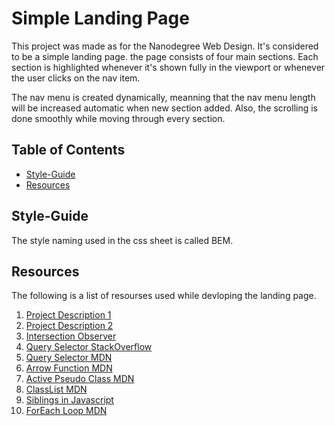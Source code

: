 # Simple Landing Page

This project was made as for the Nanodegree Web Design. It's considered to be a simple landing page. the page consists of four main sections. Each section is highlighted whenever it's shown fully in the viewport or whenever the user clicks on the nav item.

The nav menu is created dynamically, meanning that the nav menu length will be increased automatic when new section added. Also, the scrolling is done smoothly while moving through every section.

## Table of Contents

- [Style-Guide](#style-guide)
- [Resources](#resources-used)

## Style-Guide

The style naming used in the css sheet is called BEM.

## Resources

The following is a list of resourses used while devloping the landing page.

1. [Project Description 1](https://nfpdiscussions.udacity.com/t/landing-project/44228/5)
2. [Project Description 2](https://nfpdiscussions.udacity.com/t/landing-page-questions/36520)
3. [Intersection Observer](https://css-tricks.com/a-few-functional-uses-for-intersection-observer-to-know-when-an-element-is-in-view/)
4. [Query Selector StackOverflow](https://stackoverflow.com/questions/11821261/how-to-get-all-selected-values-from-select-multiple-multiple)
5. [Query Selector MDN](https://developer.mozilla.org/en-US/docs/Web/API/Element/querySelector)
6. [Arrow Function MDN](https://developer.mozilla.org/en-US/docs/Web/JavaScript/Reference/Functions/Arrow_functions)
7. [Active Pseudo Class MDN](https://developer.mozilla.org/en-US/docs/Web/CSS/:active)
8. [ClassList MDN](https://developer.mozilla.org/en-US/docs/Web/API/Element/classList#Methods)
9. [Siblings in Javascript](https://stackoverflow.com/questions/48962644/implement-siblings-in-vanilla-javascript)
10. [ForEach Loop MDN](https://developer.mozilla.org/en-US/docs/Web/JavaScript/Reference/Global_Objects/Array/forEach)
